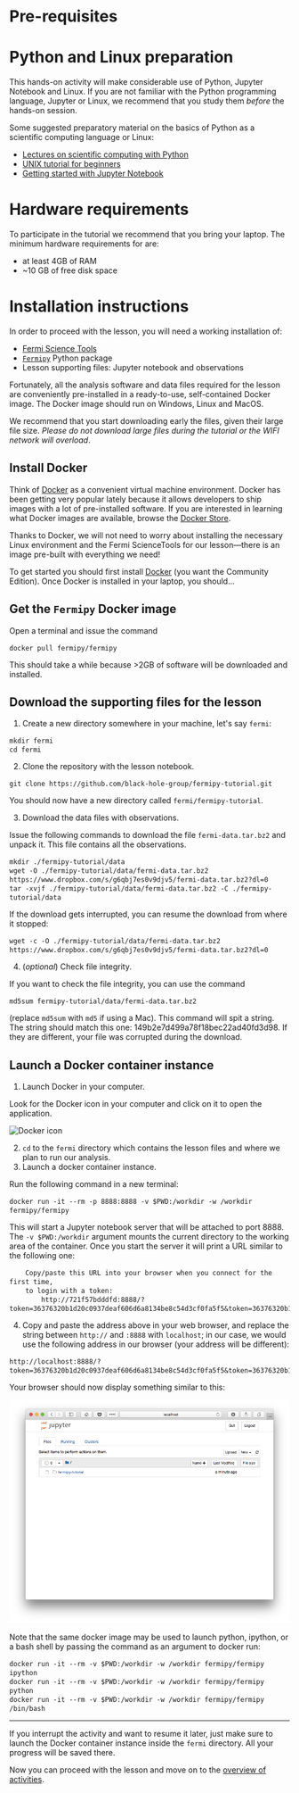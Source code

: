 Pre-requisites
=================

# Python and Linux preparation

This hands-on activity will make considerable use of Python, Jupyter Notebook and Linux. If you are not familiar with the Python programming language, Jupyter or Linux, we recommend that you study them *before* the hands-on session. 

Some suggested  preparatory material on the basics of Python as a scientific computing language or Linux: 

- [Lectures on scientific computing with Python](https://github.com/jrjohansson/scientific-python-lectures)
- [UNIX tutorial for beginners](http://www.ee.surrey.ac.uk/Teaching/Unix/)
- [Getting started with Jupyter Notebook](https://medium.com/codingthesmartway-com-blog/getting-started-with-jupyter-notebook-for-python-4e7082bd5d46)


# Hardware requirements

To participate in the tutorial we recommend that you bring your laptop. The minimum hardware requirements for are: 

- at least 4GB of RAM 
- ~10 GB of free disk space

# Installation instructions

In order to proceed with the lesson, you will need a working installation of:

- [Fermi Science Tools](https://fermi.gsfc.nasa.gov/ssc/data/analysis/software/)
- [`Fermipy`](https://fermipy.readthedocs.io/en/latest/) Python package 
- Lesson supporting files: Jupyter notebook and observations 

Fortunately, all the analysis software and data files required for the lesson are conveniently pre-installed in a ready-to-use, self-contained Docker image. The Docker image should run on Windows, Linux and MacOS. 

We recommend that you start downloading early the files, given their large file size. *Please do not download large files during the tutorial or the WIFI network will overload*. 

## Install Docker

Think of [Docker](https://www.docker.com) as a convenient virtual machine environment. Docker has been getting very popular lately because it allows developers to ship images with a lot of pre-installed software. If you are interested in learning what Docker images are available, browse the [Docker Store](https://store.docker.com). 

Thanks to Docker, we will not need to worry about installing the necessary Linux environment and the Fermi ScienceTools for our lesson—there is an image pre-built with everything we need! 

To get started you should first install [Docker](https://www.docker.com/community-edition) (you want the Community Edition). Once Docker is installed in your laptop, you should...

## Get the `Fermipy` Docker image

Open a terminal and issue the command

    docker pull fermipy/fermipy

This should take a while because >2GB of software will be downloaded and installed.

## Download the supporting files for the lesson

1. Create a new directory somewhere in your machine, let's say `fermi`:  

```  
mkdir fermi
cd fermi
```

2. Clone the repository with the lesson notebook.

```
git clone https://github.com/black-hole-group/fermipy-tutorial.git
``` 

You should now have a new directory called `fermi/fermipy-tutorial`.

3. Download the data files with observations.

Issue the following commands to download the file `fermi-data.tar.bz2` and unpack it. This file contains all the observations.

```
mkdir ./fermipy-tutorial/data
wget -O ./fermipy-tutorial/data/fermi-data.tar.bz2 https://www.dropbox.com/s/g6qbj7es0v9djv5/fermi-data.tar.bz2?dl=0
tar -xvjf ./fermipy-tutorial/data/fermi-data.tar.bz2 -C ./fermipy-tutorial/data
```

If the download gets interrupted, you can resume the download from where it stopped:

    wget -c -O ./fermipy-tutorial/data/fermi-data.tar.bz2 https://www.dropbox.com/s/g6qbj7es0v9djv5/fermi-data.tar.bz2?dl=0

4. (_optional_) Check file integrity.

If you want to check the file integrity, you can use the command

    md5sum fermipy-tutorial/data/fermi-data.tar.bz2

(replace `md5sum` with `md5` if using a Mac). This command will spit a string. The string should match this one:  149b2e7d499a78f18bec22ad40fd3d98. If they are different, your file was corrupted during the download.

## Launch a Docker container instance

1. Launch Docker in your computer. 

Look for the Docker icon in your computer and click on it to open the application. 

![](https://www.brianweet.com/assets/docker-blog-1/docker-logo.png "Docker icon")

2. `cd` to the `fermi` directory which contains the lesson files and where we plan to run our analysis. 
3. Launch a docker container instance.

Run the following command in a new terminal:

```
docker run -it --rm -p 8888:8888 -v $PWD:/workdir -w /workdir fermipy/fermipy
```

This will start a Jupyter notebook server that will be attached to port 8888. The `-v $PWD:/workdir` argument mounts the current directory to the working area of the container. Once you start the server it will print a URL similar to the following one:

```
    Copy/paste this URL into your browser when you connect for the first time,
    to login with a token:
        http://721f57bdddfd:8888/?token=36376320b1d20c0937deaf606d6a8134be8c54d3cf0fa5f5&token=36376320b1d20c0937deaf606d6a8134be8c54d3cf0fa5f5
```

4. Copy and paste the address above in your web browser, and replace the string between `http://` and `:8888` with `localhost`; in our case, we would use the following address in our browser (your address will be different):

```     
http://localhost:8888/?token=36376320b1d20c0937deaf606d6a8134be8c54d3cf0fa5f5&token=36376320b1d20c0937deaf606d6a8134be8c54d3cf0fa5f5
```

Your browser should now display something similar to this:

![](./Screenshot-jupyter.png "Web browser after successful launching of Jupyter Notebook from Docker instance")

Note that the same docker image may be used to launch python, ipython, or a bash shell by passing the command as an argument to docker run:

```
docker run -it --rm -v $PWD:/workdir -w /workdir fermipy/fermipy ipython
docker run -it --rm -v $PWD:/workdir -w /workdir fermipy/fermipy python
docker run -it --rm -v $PWD:/workdir -w /workdir fermipy/fermipy /bin/bash
```

- - - 

If you interrupt the activity and want to resume it later, just make sure to launch the Docker container instance inside the `fermi` directory. All your progress will be saved there.

Now you can proceed with the lesson and move on to the [overview of activities](https://speakerdeck.com/rsnemmen/analysis-of-fermi-lat-data-hands-on-day-1).



